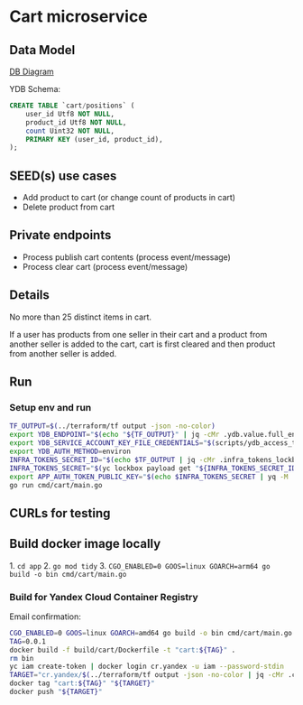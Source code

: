 # Cart microservice

## Data Model

[DB Diagram](https://dbdiagram.io/d/ecom-67b96d09263d6cf9a01083b2)

YDB Schema:

```sql
CREATE TABLE `cart/positions` (
    user_id Utf8 NOT NULL,
    product_id Utf8 NOT NULL,
    count Uint32 NOT NULL,
    PRIMARY KEY (user_id, product_id),
);
```

## SEED(s) use cases

- Add product to cart (or change count of products in cart)
- Delete product from cart

## Private endpoints

- Process publish cart contents (process event/message)
- Process clear cart (process event/message)

## Details

No more than 25 distinct items in cart.

If a user has products from one seller in their cart and a product from another seller is added to the cart, cart is first cleared and then product from another seller is added.

## Run

### Setup env and run

```sh
TF_OUTPUT=$(../terraform/tf output -json -no-color)
export YDB_ENDPOINT="$(echo "${TF_OUTPUT}" | jq -cMr .ydb.value.full_endpoint)"
export YDB_SERVICE_ACCOUNT_KEY_FILE_CREDENTIALS="$(scripts/ydb_access_token.sh)"
export YDB_AUTH_METHOD=environ
INFRA_TOKENS_SECRET_ID="$(echo $TF_OUTPUT | jq -cMr .infra_tokens_lockbox_secret_id.value)"
INFRA_TOKENS_SECRET="$(yc lockbox payload get "${INFRA_TOKENS_SECRET_ID}")"
export APP_AUTH_TOKEN_PUBLIC_KEY="$(echo $INFRA_TOKENS_SECRET | yq -M '.entries.[] | select(.key == "auth_token_public.key").text_value')"
go run cmd/cart/main.go
```

## CURLs for testing

## Build docker image locally

1\. `cd app`
2\. `go mod tidy`
3\. `CGO_ENABLED=0 GOOS=linux GOARCH=arm64 go build -o bin cmd/cart/main.go`

### Build for Yandex Cloud Container Registry

Email confirmation:

```sh
CGO_ENABLED=0 GOOS=linux GOARCH=amd64 go build -o bin cmd/cart/main.go
TAG=0.0.1
docker build -f build/cart/Dockerfile -t "cart:${TAG}" .
rm bin
yc iam create-token | docker login cr.yandex -u iam --password-stdin
TARGET="cr.yandex/$(../terraform/tf output -json -no-color | jq -cMr .container_registry.value.repository.cart.name):${TAG}"
docker tag "cart:${TAG}" "${TARGET}"
docker push "${TARGET}"
```